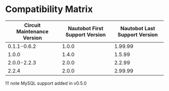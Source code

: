 # Compatibility Matrix

| Circuit Maintenance Version | Nautobot First Support Version | Nautobot Last Support Version |
| ------------- | -------------------- | ------------- |
| 0.1.1-0.6.2   | 1.0.0                | 1.99.99       |
| 1.0.0         | 1.4.0                | 1.5.99        |
| 2.0.0-2.2.3   | 2.0.0                | 2.2.99       |
| 2.2.4         | 2.0.0                | 2.99.99       |

!!! note
    MySQL support added in v0.5.0
